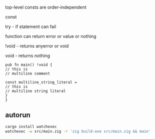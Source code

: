 top-level consts are order-independent

const

try - if statement can fail

function can return error or value or nothing

!void - returns anyerror or void

void - returns nothing

```zig
pub fn main() !void {
// this is
// multiline comment

const multiline_string_literal =
// this is
// multiline string literal
}
}
```

## autorun

```bash
cargo install watchexec
watchexec -w src/main.zig -r 'zig build-exe src/main.zig && main'
```
